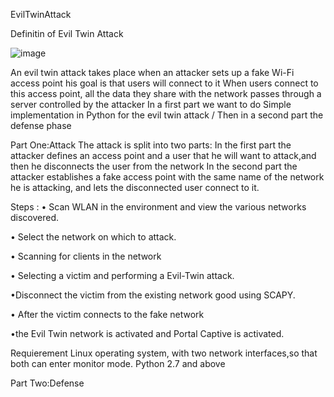 EvilTwinAttack

Definitin of Evil Twin Attack

![image](https://user-images.githubusercontent.com/57485490/168141806-d56440ee-3a07-4ebe-a727-510ab7c7d192.png)

An evil twin attack takes place when an attacker sets up a fake Wi-Fi access point 
his goal is that users will connect to it 
When users connect to this access point, all the data they share with the network passes through a server controlled by the attacker
In a first part we want to do Simple implementation in Python for the evil twin attack /
Then in a second part the defense phase

Part One:Attack
The attack is split into two parts:
In the first part the attacker defines an access point and a user that he will want to attack,and then he disconnects the user from the network
In the second part the attacker establishes a fake access point with the same name of the network he is attacking, and lets the disconnected user connect to it.

Steps :
• Scan WLAN in the environment and view the various networks discovered.

• Select the network on which to attack.

• Scanning for clients in the network 

• Selecting a victim and performing a Evil-Twin attack.

•Disconnect the victim from the existing network  good using SCAPY.

• After the victim connects to the fake network

•the Evil Twin network is activated and Portal Captive is activated.

Requierement
Linux operating system, with two network interfaces,so that both can enter monitor mode.
Python 2.7 and above

Part Two:Defense
